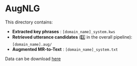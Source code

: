 # AugNLG

This directory contains:
* **Extracted key phrases** : `[domain_name]_system.kws`
* **Retrieved utterance candidates** (3️⃣ in the overall pipeline): `[domain_name].aug/`
* **Augmented MR-to-Text** : `[domain_name]_system.txt`

Data can be download [here](https://www2.macs.hw.ac.uk/~xx6/AugNLG/augmented_data.tar.gz)
